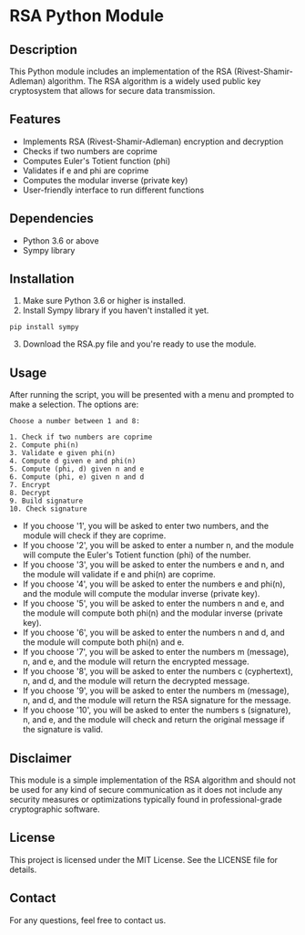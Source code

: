 # RSA Python Module

## Description
This Python module includes an implementation of the RSA (Rivest-Shamir-Adleman) algorithm. The RSA algorithm is a widely used public key cryptosystem that allows for secure data transmission.

## Features
- Implements RSA (Rivest-Shamir-Adleman) encryption and decryption
- Checks if two numbers are coprime
- Computes Euler's Totient function (phi)
- Validates if e and phi are coprime
- Computes the modular inverse (private key)
- User-friendly interface to run different functions

## Dependencies
- Python 3.6 or above
- Sympy library

## Installation
1. Make sure Python 3.6 or higher is installed.
2. Install Sympy library if you haven't installed it yet.
```
pip install sympy
```
3. Download the RSA.py file and you're ready to use the module.

## Usage

After running the script, you will be presented with a menu and prompted to make a selection. The options are:
```
Choose a number between 1 and 8:

1. Check if two numbers are coprime
2. Compute phi(n)
3. Validate e given phi(n)
4. Compute d given e and phi(n)
5. Compute (phi, d) given n and e
6. Compute (phi, e) given n and d
7. Encrypt
8. Decrypt
9. Build signature
10. Check signature
```


- If you choose '1', you will be asked to enter two numbers, and the module will check if they are coprime.
- If you choose '2', you will be asked to enter a number n, and the module will compute the Euler's Totient function (phi) of the number.
- If you choose '3', you will be asked to enter the numbers e and n, and the module will validate if e and phi(n) are coprime.
- If you choose '4', you will be asked to enter the numbers e and phi(n), and the module will compute the modular inverse (private key).
- If you choose '5', you will be asked to enter the numbers n and e, and the module will compute both phi(n) and the modular inverse (private key).
- If you choose '6', you will be asked to enter the numbers n and d, and the module will compute both phi(n) and e.
- If you choose '7', you will be asked to enter the numbers m (message), n, and e, and the module will return the encrypted message.
- If you choose '8', you will be asked to enter the numbers c (cyphertext), n, and d, and the module will return the decrypted message.
- If you choose '9', you will be asked to enter the numbers m (message), n, and d, and the module will return the RSA signature for the message.
- If you choose '10', you will be asked to enter the numbers s (signature), n, and e, and the module will check and return the original message if the signature is valid.

## Disclaimer
This module is a simple implementation of the RSA algorithm and should not be used for any kind of secure communication as it does not include any security measures or optimizations typically found in professional-grade cryptographic software.

## License
This project is licensed under the MIT License. See the LICENSE file for details.

## Contact
For any questions, feel free to contact us.
